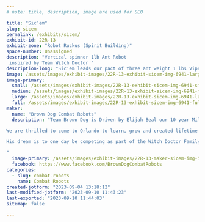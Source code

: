 ```yaml
---
# note: title, description, image are used for SEO

title: "Sic’em"
slug: sicem
permalink: /exhibits/sicem/
exhibit-id: 22R-13
exhibit-zone: "Robot Ruckus (Spirit Building)"
space-number: Unassigned
description: "Vertical spinner 1lb Ant Robot 
 inspired by Team Witch Doctor "
description-long: "Sic'em leads our pact of three ant weight 1 lbs Viper Robots.  Inspired from by Team Witch Doctor of BattleBots.  "
image: /assets/images/exhibit-images/22R-13-exhibit-sicem-img-6941-large.jpeg
image-primary: 
  small: /assets/images/exhibit-images/22R-13-exhibit-sicem-img-6941-small.jpeg
  medium: /assets/images/exhibit-images/22R-13-exhibit-sicem-img-6941-medium.jpeg
  large: /assets/images/exhibit-images/22R-13-exhibit-sicem-img-6941-large.jpeg
  full: /assets/images/exhibit-images/22R-13-exhibit-sicem-img-6941-full.jpeg
maker: 
  name: "Brown Dog Combat Robots"
  description: "Team Brown Dog is Driven by Elijah Beal our 10 year Military child from Little Rock Arkansas.  This is his first season of Combat Robots.   Eli has competed in Las Vegas, Houston, Memphis, and most recently Calgary Canada.    

We are thrilled to come to Orlando to learn, grow and created lifetime memories for our family while inspiring other families and builder to chase their dreams.

His dream is to one day be competing as part of the Witch Doctor Family at BattleBots World Championship!

"
  image-primary: /assets/images/exhibit-images/22R-13-maker-sicem-img-5951-medium.jpeg
  facebook: https://www.facebook.com/BrownDogCombatRobots
categories: 
  - slug: combat-robots
    name: Combat Robots
created-jotform: "2023-09-04 13:18:12"
last-modified-jotform: "2023-09-10 11:43:23"
last-exported: "2023-09-10 11:44:03"
sitemap: false

---
```

